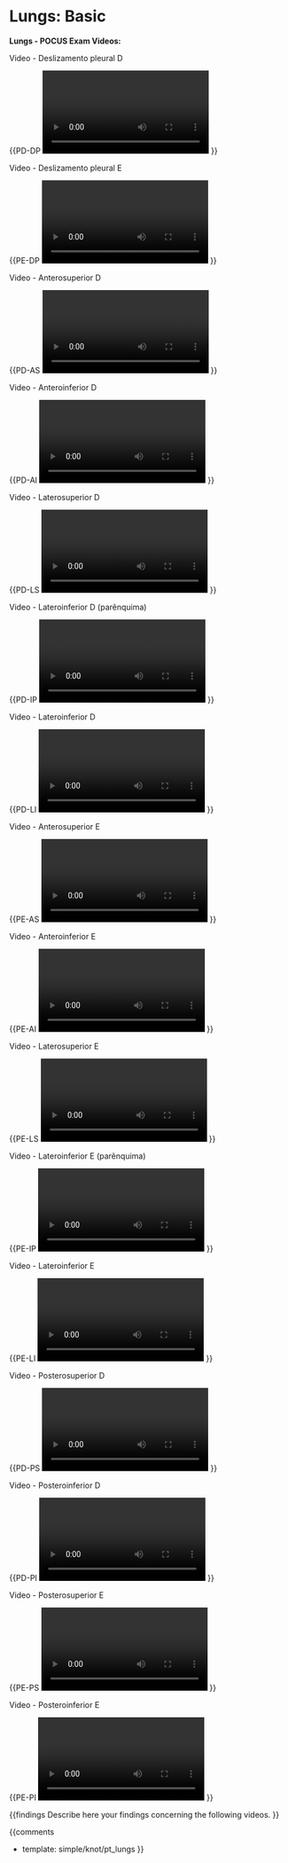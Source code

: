 # Lungs: Basic

**Lungs - POCUS Exam Videos:**

Video - Deslizamento pleural D

{{PD-DP
<video></video>
}}

Video - Deslizamento pleural E

{{PE-DP
<video></video>
}}

Video - Anterosuperior D

{{PD-AS
<video></video>
}}

Video - Anteroinferior D

{{PD-AI
<video></video>
}}

Video - Laterosuperior D

{{PD-LS
<video></video>
}}

Video - Lateroinferior D (parênquima)

{{PD-IP
<video></video>
}}

Video - Lateroinferior D

{{PD-LI
<video></video>
}}

Video - Anterosuperior E

{{PE-AS
<video></video>
}}

Video - Anteroinferior E

{{PE-AI
<video></video>
}}

Video - Laterosuperior E

{{PE-LS
<video></video>
}}

Video - Lateroinferior E (parênquima)

{{PE-IP
<video></video>
}}

Video - Lateroinferior E

{{PE-LI
<video></video>
}}

Video - Posterosuperior D

{{PD-PS
<video></video>
}}

Video - Posteroinferior D

{{PD-PI
<video></video>
}}

Video - Posterosuperior E

{{PE-PS
<video></video>
}}

Video - Posteroinferior E

{{PE-PI
<video></video>
}}

{{findings
Describe here your findings concerning the following videos.
}}

{{comments
* template: simple/knot/pt_lungs
}}
